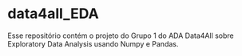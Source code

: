 # data4all_EDA
Esse repositório contém o projeto do Grupo 1 do ADA Data4All sobre Exploratory Data Analysis usando Numpy e Pandas.
